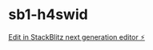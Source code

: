 # sb1-h4swid

[Edit in StackBlitz next generation editor ⚡️](https://stackblitz.com/~/github.com/hosamezz/sb1-h4swid)